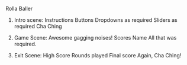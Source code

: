 Rolla Baller


1. Intro scene:
Instructions
Buttons
Dropdowns as required
Sliders as required
Cha Ching

2.  Game Scene:
Awesome gagging noises!
Scores
Name
All that was required.

3. Exit Scene:
High Score
Rounds played
Final score
Again, Cha Ching!
